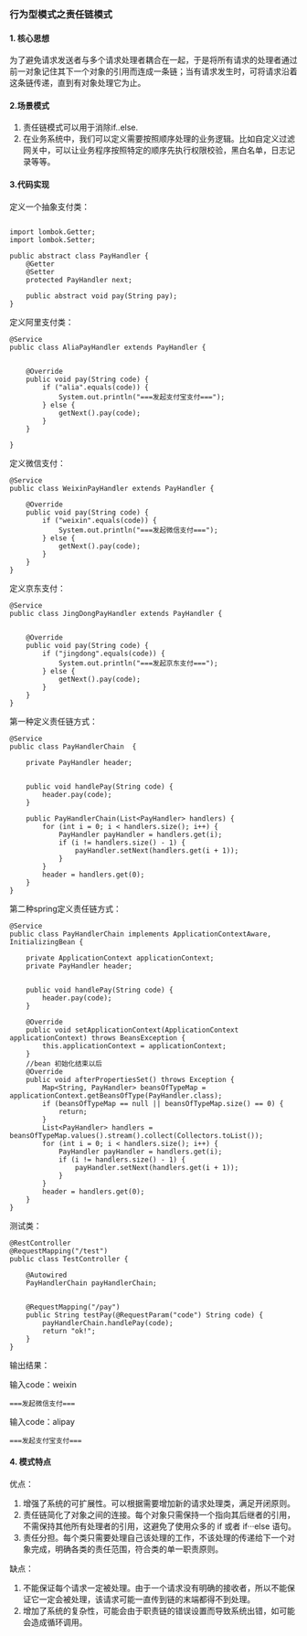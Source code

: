 ### **行为型模式**之责任链模式

#### 1. 核心思想

为了避免请求发送者与多个请求处理者耦合在一起，于是将所有请求的处理者通过前一对象记住其下一个对象的引用而连成一条链；当有请求发生时，可将请求沿着这条链传递，直到有对象处理它为止。



#### 2.场景模式

1. 责任链模式可以用于消除if..else.
2. 在业务系统中，我们可以定义需要按照顺序处理的业务逻辑。比如自定义过滤网关中，可以让业务程序按照特定的顺序先执行权限校验，黑白名单，日志记录等等。



#### 3.代码实现

定义一个抽象支付类：

```

import lombok.Getter;
import lombok.Setter;

public abstract class PayHandler {
    @Getter
    @Setter
    protected PayHandler next;

    public abstract void pay(String pay);
}
```

定义阿里支付类：

```
@Service
public class AliaPayHandler extends PayHandler {


    @Override
    public void pay(String code) {
        if ("alia".equals(code)) {
            System.out.println("===发起支付宝支付===");
        } else {
            getNext().pay(code);
        }
    }

}
```

定义微信支付：

```
@Service
public class WeixinPayHandler extends PayHandler {

    @Override
    public void pay(String code) {
        if ("weixin".equals(code)) {
            System.out.println("===发起微信支付===");
        } else {
            getNext().pay(code);
        }
    }
}
```

定义京东支付：

```
@Service
public class JingDongPayHandler extends PayHandler {


    @Override
    public void pay(String code) {
        if ("jingdong".equals(code)) {
            System.out.println("===发起京东支付===");
        } else {
            getNext().pay(code);
        }
    }
}
```



第一种定义责任链方式：

```
@Service
public class PayHandlerChain  {

    private PayHandler header;


    public void handlePay(String code) {
        header.pay(code);
    }

    public PayHandlerChain(List<PayHandler> handlers) {
        for (int i = 0; i < handlers.size(); i++) {
            PayHandler payHandler = handlers.get(i);
            if (i != handlers.size() - 1) {
                payHandler.setNext(handlers.get(i + 1));
            }
        }
        header = handlers.get(0);
    }
}
```

第二种spring定义责任链方式：

```
@Service
public class PayHandlerChain implements ApplicationContextAware, InitializingBean {

    private ApplicationContext applicationContext;
    private PayHandler header;


    public void handlePay(String code) {
        header.pay(code);
    }

    @Override
    public void setApplicationContext(ApplicationContext applicationContext) throws BeansException {
        this.applicationContext = applicationContext;
    }
	//bean 初始化结束以后
    @Override
    public void afterPropertiesSet() throws Exception {
        Map<String, PayHandler> beansOfTypeMap = applicationContext.getBeansOfType(PayHandler.class);
        if (beansOfTypeMap == null || beansOfTypeMap.size() == 0) {
            return;
        }
        List<PayHandler> handlers = beansOfTypeMap.values().stream().collect(Collectors.toList());
        for (int i = 0; i < handlers.size(); i++) {
            PayHandler payHandler = handlers.get(i);
            if (i != handlers.size() - 1) {
                payHandler.setNext(handlers.get(i + 1));
            }
        }
        header = handlers.get(0);
    }
}
```



测试类：

```
@RestController
@RequestMapping("/test")
public class TestController {

    @Autowired
    PayHandlerChain payHandlerChain;


    @RequestMapping("/pay")
    public String testPay(@RequestParam("code") String code) {
        payHandlerChain.handlePay(code);
        return "ok!";
    }
}
```



输出结果：

输入code：weixin

```
===发起微信支付===
```

输入code：alipay

```
===发起支付宝支付===
```



#### 4. 模式特点

优点：

1. 增强了系统的可扩展性。可以根据需要增加新的请求处理类，满足开闭原则。
2. 责任链简化了对象之间的连接。每个对象只需保持一个指向其后继者的引用，不需保持其他所有处理者的引用，这避免了使用众多的 if 或者 if···else 语句。
3. 责任分担。每个类只需要处理自己该处理的工作，不该处理的传递给下一个对象完成，明确各类的责任范围，符合类的单一职责原则。

缺点：

1. 不能保证每个请求一定被处理。由于一个请求没有明确的接收者，所以不能保证它一定会被处理，该请求可能一直传到链的末端都得不到处理。
2. 增加了系统的复杂性，可能会由于职责链的错误设置而导致系统出错，如可能会造成循环调用。
